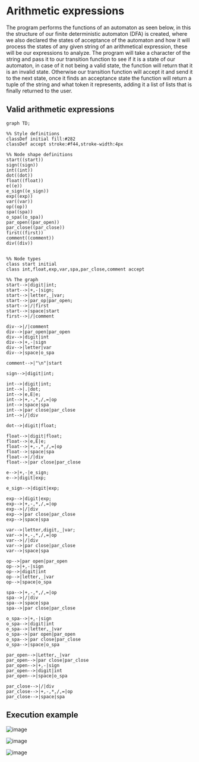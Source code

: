 # Arithmetic expressions

The program performs the functions of an automaton as seen below, in this the structure of our finite deterministic automaton (DFA) is created, where we also declared the states of acceptance of the automaton and how it will process the states of any given string of an arithmetical expression, these will be our expressions to analyze. The program will take a character of the string and pass it to our transition function to see if it is a state of our automaton, in case of it not being a valid state, the function will return that it is an invalid state. Otherwise our transition function will accept it and send it to the next state, once it finds an acceptance state the function will return a tuple of the string and what token it represents, adding it a list of lists that is finally returned to the user.

## Valid arithmetic expressions

```mermaid
graph TD;

%% Style definitions
classDef initial fill:#282
classDef accept stroke:#f44,stroke-width:4px

%% Node shape definitions
start((start))
sign((sign))
int((int))
dot((dot))
float((float))
e((e))
e_sign((e_sign))
exp((exp))
var((var))
op((op))
spa((spa))
o_spa((o_spa))
par_open((par_open))
par_close((par_close))
first((first))
comment((comment))
div((div))


%% Node types
class start initial
class int,float,exp,var,spa,par_close,comment accept

%% The graph
start-->|digit|int;
start-->|+,-|sign;
start-->|letter,_|var;
start-->|par_op|par_open;
start-->|/|first
start-->|space|start
first-->|/|comment

div-->|/|comment
div-->|par_open|par_open
div-->|digit|int
div-->|+,-|sign
div-->|letter|var
div-->|space|o_spa

comment-->|"\n"|start

sign-->|digit|int;

int-->|digit|int;
int-->|.|dot;
int-->|e,E|e;
int-->|+,-,*,/,=|op
int-->|space|spa
int-->|par close|par_close
int-->|/|div

dot-->|digit|float;

float-->|digit|float;
float-->|e,E|e;
float-->|+,-,*,/,=|op
float-->|space|spa
float-->|/|div
float-->|par close|par_close

e-->|+,-|e_sign;
e-->|digit|exp;

e_sign-->|digit|exp;

exp-->|digit|exp;
exp-->|+,-,*,/,=|op
exp-->|/|div
exp-->|par close|par_close
exp-->|space|spa

var-->|letter,digit,_|var;
var-->|+,-,*,/,=|op
var-->|/|div
var-->|par close|par_close
var-->|space|spa

op-->|par open|par_open
op-->|+,-|sign
op-->|digit|int
op-->|letter,_|var
op-->|space|o_spa

spa-->|+,-,*,/,=|op
spa-->|/|div
spa-->|space|spa
spa-->|par close|par_close

o_spa-->|+,-|sign
o_spa-->|digit|int
o_spa-->|letter,_|var
o_spa-->|par open|par_open
o_spa-->|par close|par_close
o_spa-->|space|o_spa

par_open-->|Letter,_|var
par_open-->|par close|par_close
par_open-->|+,-|sign
par_open-->|digit|int
par_open-->|space|o_spa

par_close-->|/|div
par_close-->|+,-,*,/,=|op
par_close-->|space|spa
```

## Execution example

![image](https://user-images.githubusercontent.com/93450752/233244385-7cd0a6f0-7118-42ed-b99a-8128ffa2fc42.png)

![image](https://user-images.githubusercontent.com/93450752/233243942-8e8c72db-b6c8-4242-a5f9-71c958bae576.png)

![image](https://user-images.githubusercontent.com/93450752/233244552-c947e9b7-cfad-47da-be99-5b89eb152caf.png)
